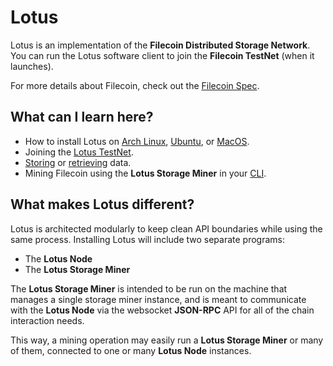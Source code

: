 # Lotus

Lotus is an implementation of the **Filecoin Distributed Storage Network**. You
can run the Lotus software client to join the **Filecoin TestNet** (when it
launches).

For more details about Filecoin, check out the
[Filecoin Spec](https://github.com/filecoin-project/specs).

## What can I learn here?

- How to install Lotus on
  [Arch Linux](https://docs.lotu.sh/en+install-lotus-arch),
  [Ubuntu](https://docs.lotu.sh/en+install-lotus-ubuntu), or
  [MacOS](https://docs.lotu.sh/en+install-lotus-macos).
- Joining the [Lotus TestNet](https://docs.lotu.sh/en+join-testnet).
- [Storing](https://docs.lotu.sh/en+storing-data) or
  [retrieving](https://docs.lotu.sh/en+retrieving-data) data.
- Mining Filecoin using the **Lotus Storage Miner** in your
  [CLI](https://docs.lotu.sh/en+mining).

## What makes Lotus different?

Lotus is architected modularly to keep clean API boundaries while using the same
process. Installing Lotus will include two separate programs:

- The **Lotus Node**
- The **Lotus Storage Miner**

The **Lotus Storage Miner** is intended to be run on the machine that manages a
single storage miner instance, and is meant to communicate with the **Lotus
Node** via the websocket **JSON-RPC** API for all of the chain interaction
needs.

This way, a mining operation may easily run a **Lotus Storage Miner** or many of
them, connected to one or many **Lotus Node** instances.
